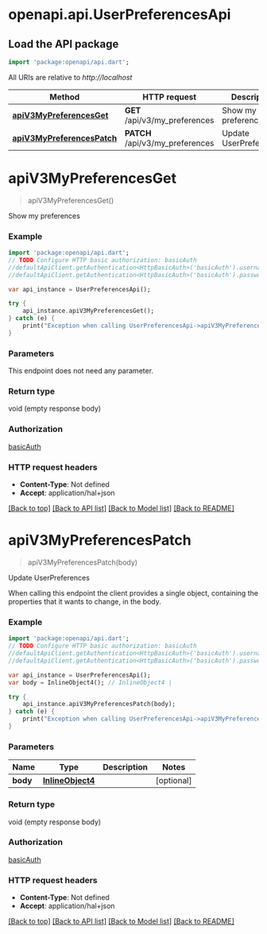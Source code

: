 # openapi.api.UserPreferencesApi

## Load the API package
```dart
import 'package:openapi/api.dart';
```

All URIs are relative to *http://localhost*

Method | HTTP request | Description
------------- | ------------- | -------------
[**apiV3MyPreferencesGet**](UserPreferencesApi.md#apiV3MyPreferencesGet) | **GET** /api/v3/my_preferences | Show my preferences
[**apiV3MyPreferencesPatch**](UserPreferencesApi.md#apiV3MyPreferencesPatch) | **PATCH** /api/v3/my_preferences | Update UserPreferences


# **apiV3MyPreferencesGet**
> apiV3MyPreferencesGet()

Show my preferences

### Example 
```dart
import 'package:openapi/api.dart';
// TODO Configure HTTP basic authorization: basicAuth
//defaultApiClient.getAuthentication<HttpBasicAuth>('basicAuth').username = 'YOUR_USERNAME'
//defaultApiClient.getAuthentication<HttpBasicAuth>('basicAuth').password = 'YOUR_PASSWORD';

var api_instance = UserPreferencesApi();

try { 
    api_instance.apiV3MyPreferencesGet();
} catch (e) {
    print("Exception when calling UserPreferencesApi->apiV3MyPreferencesGet: $e\n");
}
```

### Parameters
This endpoint does not need any parameter.

### Return type

void (empty response body)

### Authorization

[basicAuth](../README.md#basicAuth)

### HTTP request headers

 - **Content-Type**: Not defined
 - **Accept**: application/hal+json

[[Back to top]](#) [[Back to API list]](../README.md#documentation-for-api-endpoints) [[Back to Model list]](../README.md#documentation-for-models) [[Back to README]](../README.md)

# **apiV3MyPreferencesPatch**
> apiV3MyPreferencesPatch(body)

Update UserPreferences

When calling this endpoint the client provides a single object, containing the properties that it wants to change, in the body.

### Example 
```dart
import 'package:openapi/api.dart';
// TODO Configure HTTP basic authorization: basicAuth
//defaultApiClient.getAuthentication<HttpBasicAuth>('basicAuth').username = 'YOUR_USERNAME'
//defaultApiClient.getAuthentication<HttpBasicAuth>('basicAuth').password = 'YOUR_PASSWORD';

var api_instance = UserPreferencesApi();
var body = InlineObject4(); // InlineObject4 | 

try { 
    api_instance.apiV3MyPreferencesPatch(body);
} catch (e) {
    print("Exception when calling UserPreferencesApi->apiV3MyPreferencesPatch: $e\n");
}
```

### Parameters

Name | Type | Description  | Notes
------------- | ------------- | ------------- | -------------
 **body** | [**InlineObject4**](InlineObject4.md)|  | [optional] 

### Return type

void (empty response body)

### Authorization

[basicAuth](../README.md#basicAuth)

### HTTP request headers

 - **Content-Type**: Not defined
 - **Accept**: application/hal+json

[[Back to top]](#) [[Back to API list]](../README.md#documentation-for-api-endpoints) [[Back to Model list]](../README.md#documentation-for-models) [[Back to README]](../README.md)

